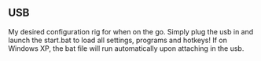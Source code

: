 ## USB
My desired configuration rig for when on the go. Simply plug the usb in and launch the start.bat to load all settings, programs and hotkeys! If on Windows XP, the bat file will run automatically upon attaching in the usb.